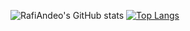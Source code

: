 ![RafiAndeo's GitHub stats](https://github-readme-stats.vercel.app/api?username=RafiAndeo&show_icons=true&theme=tokyonight)
[![Top Langs](https://github-readme-stats.vercel.app/api/top-langs/?username=RafiAndeo&layout=compact)](https://github.com/RafiAndeo/github-readme-stats)
